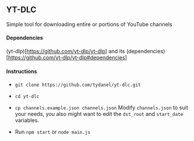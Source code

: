 ## YT-DLC 
Simple tool for downloading entire or portions of YouTube channels


#### Dependencies
(yt-dlp)[https://github.com/yt-dlp/yt-dlp]
and its (dependencies)[https://github.com/yt-dlp/yt-dlp#dependencies]

#### Instructions
* `git clone https://github.com/tydanel/yt-dlc.git`
* `cd yt-dlc`
* `cp channels.example.json channels.json`
Modify `channels.json` to suit your needs,
you also might want to edit the `dst_root` and
`start_date` variables.

* Run `npm start` or `node main.js`

